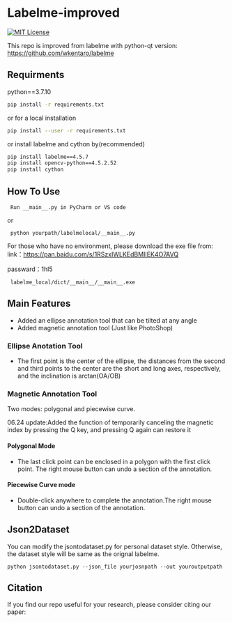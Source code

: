 # Labelme-improved
[![MIT License](https://img.shields.io/badge/license-MIT-green.svg)](https://opensource.org/licenses/MIT) 

This repo is improved from labelme with python-qt version:
https://github.com/wkentaro/labelme

## Requirments
python==3.7.10
```bash
pip install -r requirements.txt
```
or for a local installation
```bash
pip install --user -r requirements.txt
```
or install labelme and cython by(recommended)
```bash
pip install labelme==4.5.7
pip install opencv-python==4.5.2.52
pip install cython
```

## How To Use
```
 Run __main__.py in PyCharm or VS code
```
or
```
 python yourpath/labelmelocal/__main__.py
```
For those who have no environment, please download the exe file from:
link：https://pan.baidu.com/s/1RSzxIWLKEdBMIIEK4O7AVQ 

passward：1hl5
```
 labelme_local/dict/__main__/__main__.exe
```
## Main Features
- Added an ellipse annotation tool that can be tilted at any angle
- Added magnetic annotation tool (Just like PhotoShop)

### Ellipse Anotation Tool 
- The first point is the center of the ellipse, the distances from the second and third points to the center are the 
short and long axes, respectively, and the inclination is arctan(OA/OB)

### Magnetic Annotation Tool
Two modes: polygonal and piecewise curve.

06.24 update:Added the function of temporarily canceling the magnetic index by pressing the Q key, and pressing Q again 
can restore it
#### Polygonal Mode
- The last click point can be enclosed in a polygon with the first click point. The right mouse button can undo a section 
of the annotation.
#### Piecewise Curve mode
- Double-click anywhere to complete the annotation.The right mouse button can undo a section of the annotation.

## Json2Dataset
You can modify the jsontodataset.py for personal dataset style. Otherwise, the dataset style will be same as the orignal labelme.
```
python jsontodataset.py --json_file yourjosnpath --out youroutputpath
```


## Citation
If you find our repo useful for your research, please consider citing our paper:

```

```
